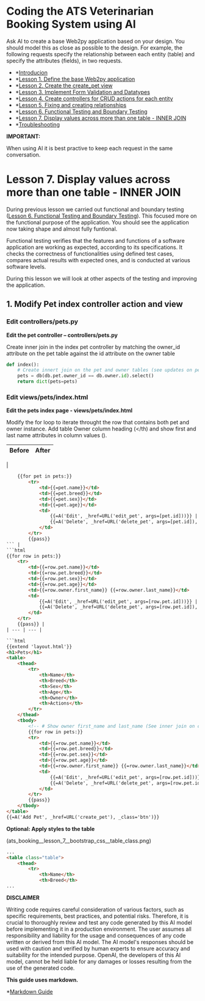 # Coding the ATS Veterinarian Booking System using AI

Ask AI to create a base Web2py application based on your design. You should model this as close as possible to the design. For example, the following requests specify the relationship between each entity (table) and specify the attributes (fields), in two requests.

- *[Introducion](README.md)
- *[Lesson 1. Define the base Web2py application](LESSON_1.md)
- *[Lesson 2. Create the create_pet view](LESSON_2.md)
- *[Lesson 3. Implement Form Validation and Datatypes](LESSON_3.md)
- *[Lesson 4. Create controllers for CRUD actions for each entity](LESSON_4.md)
- *[Lesson 5. Fixing and creating relationships](LESSON_5.md)
- *[Lesson 6. Functional Testing and Boundary Testing](LESSON_6.md)
- *[Lesson 7. Display values across more than one table - INNER JOIN](LESSON_7.md)
- *[Troubleshooting](TROUBLESHOOTING.md)

**IMPORTANT:**

When using AI it is best practive to keep each request in the same conversation.

# Lesson 7. Display values across more than one table - INNER JOIN #

During previous lesson we carried out functional and boundary testing ([Lesson 6. Functional Testing and Boundary Testing](LESSON_6.md)). This focused more on the functional purpose of the application. You should see the application now taking shape and almost fully funtional.

Functional testing verifies that the features and functions of a software application are working as expected, according to its specifications. It checks the correctness of functionalities using defined test cases, compares actual results with expected ones, and is conducted at various software levels.

During this lesson we will look at other aspects of the testing and improving the application.

## 1. Modify Pet index controller action and view ##

### Edit controllers/pets.py ###

**Edit the pet controller – controllers/pets.py**

Create inner join in the index pet controller by matching the owner_id attribute on the pet table against the id attribute on the owner table 



```python
def index(): 
    # Create innert join on the pet and owner tables (see updates on pet/index.html) 
    pets = db(db.pet.owner_id == db.owner.id).select() 
    return dict(pets=pets) 
```

### Edit views/pets/index.html ###

**Edit the pets index page - views/pets/index.html**


Modify the for loop to iterate throught the row that contains both pet and owner instance. 
Add table Owner column heading (<th></th) and show first and last name attributes in column values (<td></td>).

| Before | After |
| --- | --- |
| 
```html
    {{for pet in pets:}} 
        <tr> 
            <td>{{=pet.name}}</td> 
            <td>{{=pet.breed}}</td> 
            <td>{{=pet.sex}}</td> 
            <td>{{=pet.age}}</td> 
            <td> 
                {{=A('Edit', _href=URL('edit_pet', args=[pet.id]))}} | 
                {{=A('Delete', _href=URL('delete_pet', args=[pet.id]), _class='delete-btn')}} 
            </td> 
        </tr> 
        {{pass}}
``` |
```html
{{for row in pets:}} 
    <tr> 
        <td>{{=row.pet.name}}</td> 
        <td>{{=row.pet.breed}}</td> 
        <td>{{=row.pet.sex}}</td> 
        <td>{{=row.pet.age}}</td> 
        <td>{{=row.owner.first_name}} {{=row.owner.last_name}}</td> 
        <td> 
            {{=A('Edit', _href=URL('edit_pet', args=[row.pet.id]))}} | 
            {{=A('Delete', _href=URL('delete_pet', args=[row.pet.id]), _class='delete-btn')}} 
        </td> 
    </tr> 
    {{pass}} |
| --- | --- |

```html
{{extend 'layout.html'}} 
<h1>Pets</h1> 
<table> 
    <thead> 
        <tr> 
            <th>Name</th> 
            <th>Breed</th> 
            <th>Sex</th>
            <th>Age</th> 
            <th>Owner</th> 
            <th>Actions</th> 
        </tr> 
    </thead> 
    <tbody> 
        <!-- # Show owner first_name and last_name (See inner join on controllers/pets.py index action)--> 
        {{for row in pets:}} 
        <tr> 
            <td>{{=row.pet.name}}</td> 
            <td>{{=row.pet.breed}}</td> 
            <td>{{=row.pet.sex}}</td> 
            <td>{{=row.pet.age}}</td> 
            <td>{{=row.owner.first_name}} {{=row.owner.last_name}}</td> 
            <td> 
                {{=A('Edit', _href=URL('edit_pet', args=[row.pet.id]))}} | 
                {{=A('Delete', _href=URL('delete_pet', args=[row.pet.id]), _class='delete-btn')}} 
            </td> 
        </tr> 
        {{pass}} 
    </tbody> 
</table> 
{{=A('Add Pet', _href=URL('create_pet'), _class='btn')}} 
```

**Optional: Apply styles to the table**

(ats_booking__lesson_7__bootstrap_css__table_class.png)
```html
...
<table class="table"> 
    <thead> 
        <tr> 
            <th>Name</th> 
            <th>Breed</th> 
...
```

**DISCLAIMER**

Writing code requires careful consideration of various factors, such as specific requirements, best practices, and potential risks. Therefore, it is crucial to thoroughly review and test any code generated by this AI model before implementing it in a production environment. The user assumes all responsibility and liability for the usage and consequences of any code written or derived from this AI model. The AI model's responses should be used with caution and verified by human experts to ensure accuracy and suitability for the intended purpose. OpenAI, the developers of this AI model, cannot be held liable for any damages or losses resulting from the use of the generated code.

**This guide uses markdown.**

*[Markdown Guide](https://www.markdownguide.org/basic-syntax/)